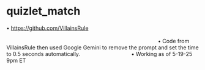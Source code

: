 # quizlet_match
• https://github.com/VillainsRule                                                                 
• Code from VillainsRule then used Google Gemini to remove the prompt and set the time to 0.5 seconds automatically.          
• Working as of 5-19-25 9pm ET
